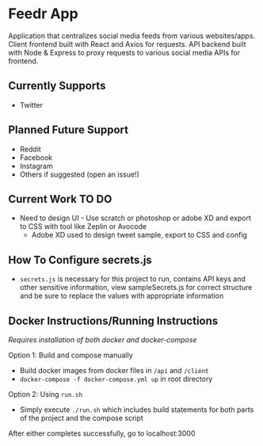 # Feedr App

Application that centralizes social media feeds from various websites/apps. Client frontend built with React and Axios for requests. API backend built with Node & Express to proxy requests to various social media APIs for frontend.

## Currently Supports

* Twitter

## Planned Future Support

* Reddit
* Facebook
* Instagram
* Others if suggested (open an issue!)

## Current Work TO DO

* Need to design UI - Use scratch or photoshop or adobe XD and export to CSS with tool like Zeplin or Avocode
    * Adobe XD used to design tweet sample, export to CSS and config

## How To Configure secrets.js

* `secrets.js` is necessary for this project to run, contains API keys and other sensitive information, view sampleSecrets.js for correct structure and be sure to replace the values with appropriate information

## Docker Instructions/Running Instructions
*Requires installation of both docker and docker-compose*

Option 1: Build and compose manually
* Build docker images from docker files in `/api` and `/client`
* `docker-compose -f docker-compose.yml up` in root directory

Option 2: Using `run.sh`
* Simply execute `./run.sh` which includes build statements for both parts of the project and the compose script

After either completes successfully, go to localhost:3000